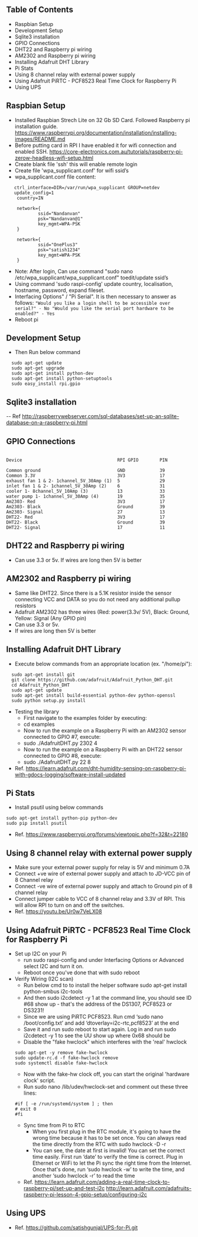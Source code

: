 ## Table of Contents
- Raspbian Setup
- Development Setup
- Sqlite3 installation
- GPIO Connections
- DHT22 and Raspberry pi wiring
- AM2302 and Raspberry pi wiring
- Installing Adafruit DHT Library
- Pi Stats
- Using 8 channel relay with external power supply
- Using Adafruit PiRTC - PCF8523 Real Time Clock for Raspberry Pi
- Using UPS

## Raspbian Setup
- Installed Raspbian Strech Lite on 32 Gb SD Card. Followed Raspberry pi installation guide. https://www.raspberrypi.org/documentation/installation/installing-images/README.md
- Before putting card in RPI I have enabled it for wifi connection and enabled SSH. https://core-electronics.com.au/tutorials/raspberry-pi-zerow-headless-wifi-setup.html
- Create blank file 'ssh' this will enable remote login
- Create file 'wpa_supplicant.conf' for wifi ssid’s
- wpa_supplicant.conf file content:
```
   ctrl_interface=DIR=/var/run/wpa_supplicant GROUP=netdev
   update_config=1
    country=IN

    network={
            ssid="Nandanvan"
            psk="Nandanvan@1"
            key_mgmt=WPA-PSK
    }

    network={
            ssid="OnePlus3"
            psk="satish1234"
            key_mgmt=WPA-PSK
    }
```
- Note: After login, Can use command "sudo nano /etc/wpa_supplicant/wpa_supplicant.conf" toedit/update ssid’s
- Using command 'sudo raspi-config' update country, localisation, hostname, password, expand fileset.
- Interfacing Options" / "Pi Serial". It is then necessary to answer as follows:
       ```
   		 "Would you like a login shell to be accessible over serial?" - No
   		 "Would you like the serial port hardware to be enabled?" - Yes
       ```
- Reboot pi

## Development Setup
- Then Run below command
```
  sudo apt-get update
  sudo apt-get upgrade
  sudo apt-get install python-dev
  sudo apt-get install python-setuptools
  sudo easy_install rpi.gpio
```

## Sqlite3 installation
-- Ref http://raspberrywebserver.com/sql-databases/set-up-an-sqlite-database-on-a-raspberry-pi.html

## GPIO Connections
```

Device                                    RPI GPIO        PIN

Common ground                             GND             39
Common 3.3V                               3V3             17
exhaust fan 1 & 2- 1channel_5V_30Amp (1)  5               29
inlet fan 1 & 2- 1channel_5V_30Amp (2)    6               31
cooler 1- 8channel_5V_10Amp (3)           13              33
water pump 1- 1channel_5V_30Amp (4)       19              35
Am2303- Red                               3V3             17
Am2303- Black                             Ground          39
Am2303- Signal                            27              13
DHT22- Red                                3V3             17
DHT22- Black                              Ground          39
DHT22- Signal                             17              11
```

## DHT22 and Raspberry pi wiring
- Can use 3.3 or 5v. If wires are long then 5V is better

## AM2302 and Raspberry pi wiring
- Same like DHT22. Since there is a 5.1K resistor inside the sensor connecting VCC and DATA so you do not need any additional pullup resistors
- Adafruit AM2302 has three wires (Red: power(3.3v/ 5V), Black: Ground, Yellow: Signal (Any GPIO pin)
- Can use 3.3 or 5v. 
- If wires are long then 5V is better

## Installing Adafruit DHT Library
- Execute below commands from an appropriate location (ex. "/home/pi"):
```
  sudo apt-get install git
  git clone https://github.com/adafruit/Adafruit_Python_DHT.git
  cd Adafruit_Python_DHT
  sudo apt-get update
  sudo apt-get install build-essential python-dev python-openssl
  sudo python setup.py install
```
- Testing the library
  - First navigate to the examples folder by executing:
  - cd examples
  - Now to run the example on a Raspberry Pi with an AM2302 sensor connected to GPIO #7, execute:
  - sudo ./AdafruitDHT.py 2302 4
  - Now to run the example on a Raspberry Pi with an DHT22 sensor connected to GPIO #8, execute:
  - sudo ./AdafruitDHT.py 22 8
- Ref. https://learn.adafruit.com/dht-humidity-sensing-on-raspberry-pi-with-gdocs-logging/software-install-updated

## Pi Stats
- Install psutil using below commands
```
sudo apt-get install python-pip python-dev
sudo pip install psutil
```
- Ref. https://www.raspberrypi.org/forums/viewtopic.php?f=32&t=22180

## Using 8 channel relay with external power supply
- Make sure your external power supply for relay is 5V and minimum 0.7A
- Connect +ve wire of external power supply and attach to JD-VCC pin of 8 Channel relay
- Connect -ve wire of external power supply and attach to Ground pin of 8 channel relay
- Connect jumper cable to VCC of 8 channel relay and 3.3V of RPI. This will allow RPI to turn on and off the switches.
- Ref. https://youtu.be/Ur0w7VeLX08
 
## Using Adafruit PiRTC - PCF8523 Real Time Clock for Raspberry Pi
- Set up I2C on your Pi
  - run sudo raspi-config and under Interfacing Options or Advanced select I2C and turn it on.
  - Reboot once you've done that with sudo reboot
- Verify Wiring (I2C scan)
  - Run below cmd to to install the helper software
    sudo apt-get install python-smbus i2c-tools
  - And then sudo i2cdetect -y 1 at the command line, you should see ID #68 show up - that's the address of the DS1307, PCF8523 or DS3231!
  - Since we are using PiRTC PCF8523. Run cmd ‘sudo nano /boot/config.txt’ and add  ‘dtoverlay=i2c-rtc,pcf8523’ at the end
  - Save it and run sudo reboot to start again. Log in and run sudo i2cdetect -y 1 to see the UU show up where 0x68 should be
  - Disable the "fake hwclock" which interferes with the 'real' hwclock
  ```
  sudo apt-get -y remove fake-hwclock
  sudo update-rc.d -f fake-hwclock remove
  sudo systemctl disable fake-hwclock
  ```  
  - Now with the fake-hw clock off, you can start the original 'hardware clock' script.
  - Run sudo nano /lib/udev/hwclock-set and comment out these three lines:
  ```
  #if [ -e /run/systemd/system ] ; then
  # exit 0
  #fi
  ```
  - Sync time from Pi to RTC
    - When you first plug in the RTC module, it's going to have the wrong time because it has to be set once. You can always read the time directly from the RTC with sudo hwclock -D -r
    - You can see, the date at first is invalid! You can set the correct time easily. First run ‘date’ to verify the time is correct. Plug in Ethernet or WiFi to let the Pi sync the right time from the Internet. Once that's done, run ‘sudo hwclock -w’ to write the time, and another ‘sudo hwclock -r’ to read the time
  - Ref. https://learn.adafruit.com/adding-a-real-time-clock-to-raspberry-pi/set-up-and-test-i2c
    http://learn.adafruit.com/adafruits-raspberry-pi-lesson-4-gpio-setup/configuring-i2c
    
 ## Using UPS
 - Ref. https://github.com/satishgunjal/UPS-for-Pi.git
